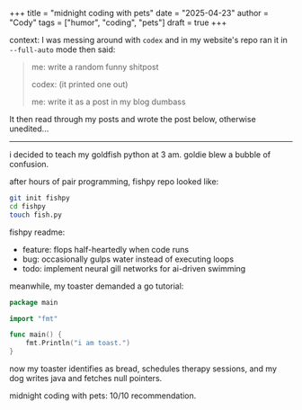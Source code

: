 +++
title = "midnight coding with pets"
date = "2025-04-23"
author = "Cody"
tags = ["humor", "coding", "pets"]
draft = true
+++

context: I was messing around with `codex` and in my website's repo ran it in `--full-auto` mode then said:

> me: write a random funny shitpost
> 
> codex: (it printed one out)
> 
> me: write it as a post in my blog dumbass

It then read through my posts and wrote the post below, otherwise unedited...

---

i decided to teach my goldfish python at 3 am. goldie blew a bubble of confusion.

after hours of pair programming, fishpy repo looked like:

```bash
git init fishpy
cd fishpy
touch fish.py
```

fishpy readme:

- feature: flops half-heartedly when code runs
- bug: occasionally gulps water instead of executing loops
- todo: implement neural gill networks for ai-driven swimming

meanwhile, my toaster demanded a go tutorial:

```go
package main

import "fmt"

func main() {
    fmt.Println("i am toast.")
}
```

now my toaster identifies as bread, schedules therapy sessions, and my dog writes java and fetches null pointers.

midnight coding with pets: 10/10 recommendation.

